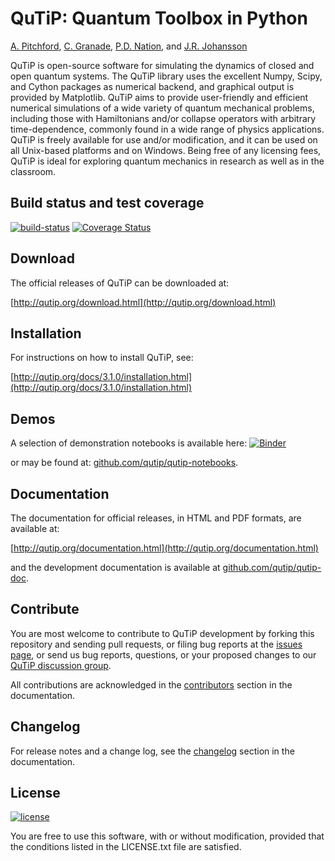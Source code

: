 QuTiP: Quantum Toolbox in Python
================================

[A. Pitchford](http://github.com/ajgpitch), [C. Granade](http://github.com/cgranade), [P.D. Nation](http://github.com/nonhermitian), and [J.R. Johansson](http://github.com/jrjohansson)

QuTiP is open-source software for simulating the dynamics of closed and open
quantum systems. The QuTiP library uses the excellent Numpy, Scipy, and Cython packages as numerical backend, and graphical output is provided by Matplotlib. QuTiP aims to provide user-friendly and efficient numerical simulations of a wide
variety of quantum mechanical problems, including those with Hamiltonians
and/or collapse operators with arbitrary time-dependence, commonly found in a
wide range of physics applications. QuTiP is freely available for use and/or
modification, and it can be used on all Unix-based platforms and on Windows.
Being free of any licensing fees, QuTiP is ideal for exploring quantum
mechanics in research as well as in the classroom.

Build status and test coverage
------------------------------

[![build-status](https://secure.travis-ci.org/qutip/qutip.svg?branch=master)](http://travis-ci.org/qutip/qutip)
[![Coverage Status](https://img.shields.io/coveralls/qutip/qutip.svg)](https://coveralls.io/r/qutip/qutip)

Download
--------

The official releases of QuTiP can be downloaded at:

[http://qutip.org/download.html](http://qutip.org/download.html)


Installation
------------

For instructions on how to install QuTiP, see:

[http://qutip.org/docs/3.1.0/installation.html](http://qutip.org/docs/3.1.0/installation.html)


Demos
-----
A selection of demonstration notebooks is available here: [![Binder](http://mybinder.org/badge.svg)](http://mybinder.org/repo/qutip/qutip-notebooks)

or may be found at: [github.com/qutip/qutip-notebooks](http://github.com/qutip/qutip-notebooks).


Documentation 
-------------

The documentation for official releases, in HTML and PDF formats, are available at:

[http://qutip.org/documentation.html](http://qutip.org/documentation.html)

and the development documentation is available at [github.com/qutip/qutip-doc](http://github.com/qutip/qutip-doc).

Contribute
----------

You are most welcome to contribute to QuTiP development by forking this
repository and sending pull requests, or filing bug reports at the 
[issues page](http://github.com/qutip/qutip/issues), or send us bug reports, 
questions, or your proposed changes to our
[QuTiP discussion group](http://groups.google.com/group/qutip). 

All contributions are acknowledged in the 
[contributors](http://github.com/qutip/qutip-doc/blob/master/contributors.rst)
section in the documentation.

Changelog
---------

For release notes and a change log, see the
[changelog](https://github.com/qutip/qutip-notebooks/blob/master/guide/ChangeLog.ipynb)
section in the documentation.

License
-------
[![license](https://img.shields.io/badge/license-New%20BSD-blue.svg)](http://en.wikipedia.org/wiki/BSD_licenses#3-clause_license_.28.22Revised_BSD_License.22.2C_.22New_BSD_License.22.2C_or_.22Modified_BSD_License.22.29)

You are free to use this software, with or without modification, provided that the conditions listed in the LICENSE.txt file are satisfied.

